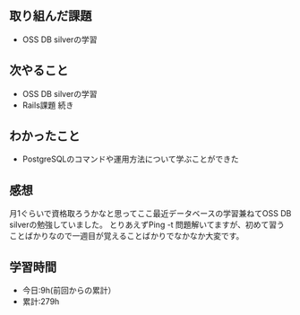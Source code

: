 ## 取り組んだ課題
- OSS DB silverの学習

## 次やること
- OSS DB silverの学習
- Rails課題 続き

## わかったこと
- PostgreSQLのコマンドや運用方法について学ぶことができた

## 感想
月1ぐらいで資格取ろうかなと思ってここ最近データベースの学習兼ねてOSS DB silverの勉強していました。
とりあえずPing -t 問題解いてますが、初めて習うことばかりなので一週目が覚えることばかりでなかなか大変です。

## 学習時間
- 今日:9h(前回からの累計）
- 累計:279h
